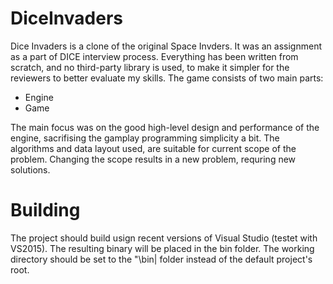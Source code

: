# DiceInvaders

Dice Invaders is a clone of the original Space Invders. It was an assignment as a part of DICE interview process.
Everything has been written from scratch, and no third-party library is used, to make it simpler for the reviewers to better evaluate my skills.
The game consists of two main parts:
- Engine
- Game

The main focus was on the good high-level design and performance of the engine, sacrifising the gamplay programming simplicity a bit. The algorithms and data layout used, are suitable for current scope of the problem. Changing the scope results in a new problem, requring new solutions.

# Building
The project should build usign recent versions of Visual Studio (testet with VS2015). The resulting binary will be placed in the bin folder.
The working directory should be set to the "\bin| folder instead of the default project's root.
